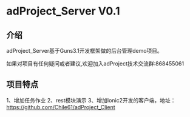 # adProject_Server V0.1

## 介绍
adProject_Server基于Guns3.1开发框架做的后台管理demo项目。


如果对项目有任何疑问或者建议,欢迎加入adProject技术交流群:868455061 


## 项目特点
1、增加任务作业
2、rest模块演示
3、增加Ionic2开发的客户端，地址：https://github.com/Chile61/adProject_Client